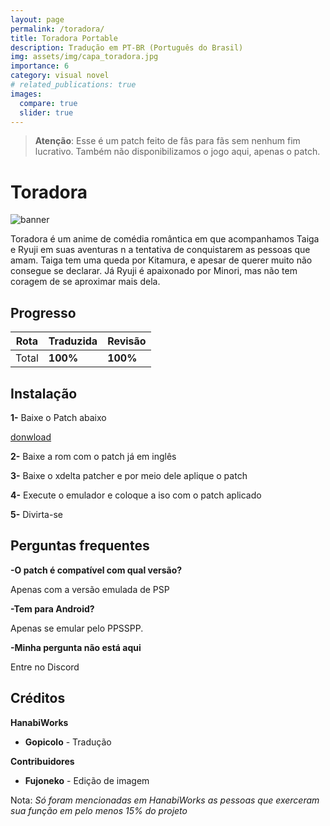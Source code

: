 ```yaml
---
layout: page
permalink: /toradora/
title: Toradora Portable
description: Tradução em PT-BR (Português do Brasil)
img: assets/img/capa_toradora.jpg
importance: 6
category: visual novel
# related_publications: true
images:
  compare: true
  slider: true
---
```


> **Atenção**: Esse é um patch feito de fãs para fãs sem nenhum fim lucrativo. Também não disponibilizamos o jogo aqui, apenas o patch.

# Toradora

![banner](https://s2.vndb.org/cv/54/6854.jpg)

Toradora é um anime de comédia romântica em que acompanhamos Taiga e Ryuji em suas aventuras n a tentativa de conquistarem as pessoas que amam. Taiga tem uma queda por Kitamura, e apesar de querer muito não consegue se declarar. Já Ryuji é apaixonado por Minori, mas não tem coragem de se aproximar mais dela.


## Progresso

| Rota         | Traduzida | Revisão |
|--------------|-----------|------------|
| Total      | **100%**  | **100%**      |



## Instalação

**1-** Baixe o Patch abaixo

[donwload](https://www.mediafire.com/file/onu4mxogaeiafv2/Patch_toradora_parcial.rar/file)

**2-** Baixe a rom com o patch já em inglês

**3-** Baixe o xdelta patcher e por meio dele aplique o patch 

**4-** Execute o emulador e coloque a iso com o patch aplicado

**5-** Divirta-se


## Perguntas frequentes

**-O patch é compatível com qual versão?**

Apenas com a versão emulada de PSP 

**-Tem para Android?**

Apenas se emular pelo PPSSPP.

**-Minha pergunta não está aqui**

Entre no Discord

## Créditos

**HanabiWorks**
- **Gopicolo** - Tradução

**Contribuidores**
- **Fujoneko** - Edição de imagem

Nota: *Só foram mencionadas em HanabiWorks as pessoas que exerceram sua função em pelo menos 15% do projeto*



